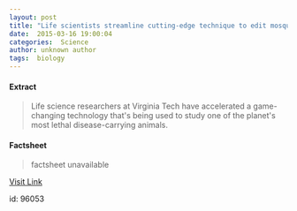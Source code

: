 ```yaml
---
layout: post
title: "Life scientists streamline cutting-edge technique to edit mosquito genome"
date:  2015-03-16 19:00:04 
categories:  Science     
author: unknown author
tags:  biology                                                                                                                                                                                                                                                                                                                                                                                                                                                                                                                                                                                                                                                                                                                                                                                        
---
```



#### Extract
>Life science researchers at Virginia Tech have accelerated a game-changing technology that's being used to study one of the planet's most lethal disease-carrying animals.

#### Factsheet
>factsheet unavailable

[Visit Link](http://phys.org/news345725394.html)

id:   96053 
